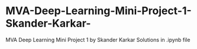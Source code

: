 # MVA-Deep-Learning-Mini-Project-1-Skander-Karkar-
MVA Deep Learning Mini Project 1 by Skander Karkar
Solutions in .ipynb file

